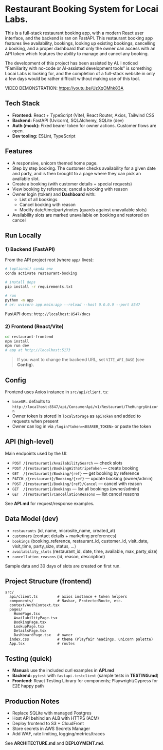 
# Restaurant Booking System for Locai Labs.



This is a full-stack restaurant booking app, with a modern React user interface, and the backend is ran on FastAPI.
This restaurant booking app features live availability, bookings, looking up existing bookings, cancelling a booking, and a proper dashboard that only the owner can access with an API token which features the ability to manage and cancel any booking.

The development of this project has been assisted by AI. I noticed "Familiarity with no-code or AI-assisted development tools" is something Locai Labs is looking for, and the completion of a full-stack website in only a few days would be rather difficult without making use of this tool.

VIDEO DEMONSTRATION:
https://youtu.be/UzXqOMhk83A

## Tech Stack

- **Frontend:** React + TypeScript (Vite), React Router, Axios, Tailwind CSS
- **Backend:** FastAPI (Uvicorn), SQLAlchemy, SQLite (dev)
- **Auth (mock):** Fixed bearer token for owner actions. Customer flows are open.
- **Dev tooling:** ESLint, TypeScript

## Features

- A responsive, unicorn themed home page.
- Step by step booking. The customer checks availability for a given date and party, and is then brought to a page where they can pick an available slot.
- Create a booking (with customer details + special requests)
- View booking by reference; cancel a booking with reason
- Owner login (token) and **Dashboard** with:
  - List of all bookings
  - Cancel booking with reason
  - Modify date/time/party/notes (guards against unavailable slots)
- Availability slots are marked unavailable on booking and restored on cancel

## Run Locally

### 1) Backend (FastAPI)
From the API project root (where `app/` lives):

```bash
# (optional) conda env
conda activate restaurant-booking

# install deps
pip install -r requirements.txt

# run
python -m app
# or: uvicorn app.main:app --reload --host 0.0.0.0 --port 8547
```

FastAPI docs: `http://localhost:8547/docs`

### 2) Frontend (React/Vite)

```bash
cd restaurant-frontend
npm install
npm run dev
# app at http://localhost:5173
```

> If you want to change the backend URL, set `VITE_API_BASE` (see **Config**).

## Config

Frontend uses Axios instance in `src/api/client.ts`:
- `baseURL` defaults to `http://localhost:8547/api/ConsumerApi/v1/Restaurant/TheHungryUnicorn`
- Owner token is stored in `localStorage` as `apiToken` and added to requests when present
- Owner can log in via `/login?token=<BEARER_TOKEN>` or paste the token

## API (high‑level)

Main endpoints used by the UI:

- `POST /{restaurant}/AvailabilitySearch` — check slots
- `POST /{restaurant}/BookingWithStripeToken` — create booking
- `GET  /{restaurant}/Booking/{ref}` — get booking by reference
- `PATCH /{restaurant}/Booking/{ref}` — update booking (owner/admin)
- `POST /{restaurant}/Booking/{ref}/Cancel` — cancel with reason
- `GET  /{restaurant}/Bookings` — list all bookings (owner/admin)
- `GET  /{restaurant}/CancellationReasons` — list cancel reasons

See **API.md** for request/response examples.

## Data Model (dev)

- `restaurants` (id, name, microsite_name, created_at)
- `customers` (contact details + marketing preferences)
- `bookings` (booking_reference, restaurant_id, customer_id, visit_date, visit_time, party_size, status, …)
- `availability_slots` (restaurant_id, date, time, available, max_party_size)
- `cancellation_reasons` (id, reason, description)

Sample data and 30 days of slots are created on first run.

## Project Structure (frontend)

```
src/
  api/client.ts         # axios instance + token helpers
  components/           # Navbar, ProtectedRoute, etc.
  context/AuthContext.tsx
  pages/
    HomePage.tsx
    AvailabilityPage.tsx
    BookingPage.tsx
    LookupPage.tsx
    DetailsPage.tsx
    DashboardPage.tsx   # owner
  index.css             # theme (Playfair headings, unicorn palette)
  App.tsx               # routes
```

## Testing (quick)

- **Manual:** use the included curl examples in **API.md**
- **Backend:** `pytest` with `fastapi.testclient` (sample tests in **TESTING.md**)
- **Frontend:** React Testing Library for components; Playwright/Cypress for E2E happy path

## Production Notes

- Replace SQLite with managed Postgres
- Host API behind an ALB with HTTPS (ACM)
- Deploy frontend to S3 + CloudFront
- Store secrets in AWS Secrets Manager
- Add WAF, rate limiting, logging/metrics/traces

See **ARCHITECTURE.md** and **DEPLOYMENT.md**.
